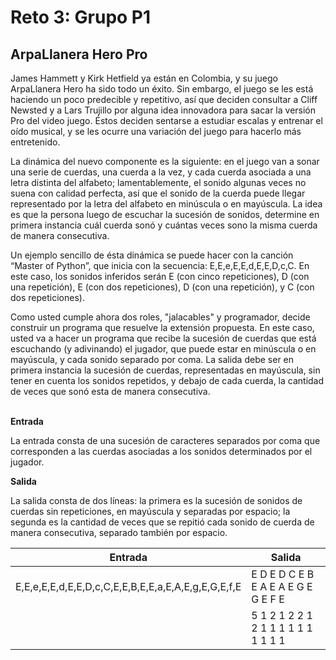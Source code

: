# Reto 3: Grupo P1

## ArpaLlanera Hero Pro

James Hammett y Kirk Hetfield ya están en Colombia, y su juego ArpaLlanera Hero ha sido todo un éxito. Sin embargo, el juego se les está haciendo un poco predecible y repetitivo, así que deciden consultar a Cliff Newsted y a Lars Trujillo por alguna idea innovadora para sacar la versión Pro del video juego. Éstos deciden sentarse a estudiar escalas y entrenar el oído musical, y se les ocurre una variación del juego para hacerlo más entretenido.

La dinámica del nuevo componente es la siguiente: en el juego van a sonar una serie de cuerdas, una cuerda a la vez, y cada cuerda asociada a una letra distinta del alfabeto; lamentablemente, el sonido algunas veces no suena con calidad perfecta, así que el sonido de la cuerda puede llegar representado por la letra del alfabeto en minúscula o en mayúscula. La idea es que la persona luego de escuchar la sucesión de sonidos, determine en primera instancia cuál cuerda sonó y cuántas veces sono la misma cuerda de manera consecutiva.

Un ejemplo sencillo de ésta dinámica se puede hacer con la canción “Master of Python”, que inicia con la secuencia: E,E,e,E,E,d,E,E,D,c,C. En este caso, los sonidos inferidos serán E (con cinco repeticiones), D (con una repetición), E (con dos repeticiones), D (con una repetición), y C (con dos repeticiones).

Como usted cumple ahora dos roles, "jalacables" y programador, decide construir un programa que resuelve la extensión propuesta. En este caso, usted va a hacer un programa que recibe la sucesión de cuerdas que está escuchando (y adivinando) el jugador, que puede estar en minúscula o en mayúscula, y cada sonido separado por coma. La salida debe ser en primera instancia la sucesión de cuerdas, representadas en mayúscula, sin tener en cuenta los sonidos repetidos, y debajo de cada cuerda, la cantidad de veces que sonó esta de manera consecutiva.

<br >**Entrada**

La entrada consta de una sucesión de caracteres separados por coma que corresponden a las cuerdas asociadas a los sonidos determinados por el jugador.

**Salida**

La salida consta de dos líneas: la primera es la sucesión de sonidos de cuerdas sin repeticiones, en mayúscula y separadas por espacio; la segunda es la cantidad de veces que se repitió cada sonido de cuerda de manera consecutiva, separado también por espacio.


| 						Entrada  		          	  | 				Salida         			|
| ----------------------------------------------------| ----------------------------------------|
| E,E,e,E,E,d,E,E,D,c,C,E,E,B,E,E,a,E,A,E,g,E,G,E,f,E | E D E D C E B E A E A E G E G E F E 	|
|       											  | 5 1 2 1 2 2 1 2 1 1 1 1 1 1 1 1 1 1 	|


